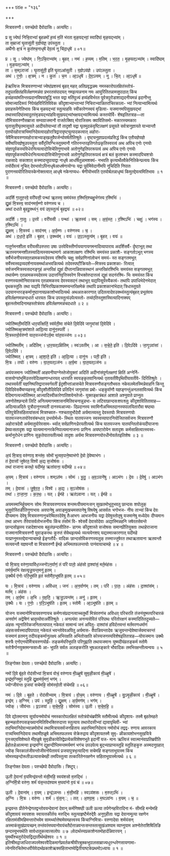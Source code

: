 +++
title = "१३६"

+++


मित्रावरुणौ। परुच्छेपो दैवोदासिः। अत्यष्टिः।

प्र सु ज्येष्ठं॑ निचि॒राभ्यां॑ बृ॒हन्नमो॑ ह॒व्यं म॒तिं भ॑रता मृळ॒यद्भ्यां॒ स्वादि॑ष्ठं मृळ॒यद्भ्या॑म् ।  
ता स॒म्राजा॑ घृ॒तासु॑ती य॒ज्ञेय॑ज्ञ॒ उप॑स्तुता ।  
अथै॑नोः क्ष॒त्रं न कुत॑श्च॒नाधृषे॑ देव॒त्वं नू चि॑दा॒धृषे॑ ॥ ०१॥

प्र । सु । ज्येष्ठ॑म् । नि॒ऽचि॒राभ्या॑म् । बृ॒हत् । नमः॑ । ह॒व्यम् । म॒तिम् । भ॒र॒त॒ । मृ॒ळ॒यत्ऽभ्या॑म् । स्वादि॑ष्ठम् । मृ॒ळ॒यत्ऽभ्या॑म् ।  
ता । स॒म्ऽराजा॑ । घृ॒तासु॑ती॒ इति॑ घृ॒तऽआ॑सुती । य॒ज्ञेऽय॑ज्ञे । उप॑ऽस्तुता ।  
अथ॑ । ए॒नोः॒ । क्ष॒त्रम् । न । कुतः॑ । च॒न । आ॒ऽधृषे॑ । दे॒व॒ऽत्वम् । नु । चि॒त् । आ॒ऽधृषे॑ ॥

हेऋत्विजः मित्रावरुणाभ्यां ज्येष्ठंप्रशस्यं बृहत् महत् अतिप्रवृद्धन्नमः नमस्कारोपलक्षितंस्तोत्रं- तदुपलक्षितंहविर्लक्षणमन्नंवा प्रभरतसंपादयत् नमइत्यन्ननाम नमः आयुरितितन्नामसुपाठात् किंच हव्यंहव्यांमतिन्तत्प्रदानविषयांबुद्धिं भरत यद्वा मतिंपूज्यं हव्यंहविर्भरत पूर्वत्रपुरोडाशाद्यदनीयमन्नं इदानीन्तु सोमाज्यादिरूपं निपेयंहविरितिविवेकः कीदृशाभ्यान्ताभ्यां निचिराभ्यान्नितरांचिरकाला- भ्यां नित्याभ्यामित्यर्थः प्रवाहरूपेणेतिभावः किंच मृळयद्भ्यां स्तुत्याहविः स्वीकारेणस्वयं मृडित्वा- यजमानमपिसुखयद्भां तथास्वादिष्ठंस्वादुतरंमृडयद्भ्यांहविःसुखयद्भ्यांभक्षयद्भ्यामित्यर्थः कस्तयोर्वि- शेषइतितत्राह—ता तौमित्रावरुणौसम्राजा सम्यग्राजमानौ राजतेःक्विप् मोराजिसमः क्वावितिसमो- मकारस्यमकारः घृतासुतीघृतमासूयते आदीयतेयाभ्यां तौ तादृशौ यद्वा घृतमुदकंवृष्टिलक्षणं प्रसूयते सर्वत्रानुज्ञायते याभ्यान्तौ एतयोरहोरात्राभिमानिदेवत्वादहोरात्रिद्वारावृष्ट्युत्पादकत्वात् अहोरा- त्रेवैमित्रावरुणावहोरात्राभ्याङ्खलुवैपर्जन्योवर्षतीतिश्रुतेः । वृष्ट्यनुज्ञाप्रदत्वंप्रसिद्धं किंच एतौयज्ञेयज्ञे सर्वेष्वपियज्ञेषुउपस्तुता सर्वैरृत्विग्भिःस्तूयमानौ गतिरनन्तरइतिगतेःप्रकृतिस्वरत्वं अथ अपिच एनोः एनयोः संज्ञापूर्वकस्यविधेरनित्यत्वादोसिचेतिगुणाभावे अतोगुणेइतिपररूपत्वं अथ अपिच एनोः एनयोः संज्ञापूर्वकस्यविधेरनित्यत्वादोसिचेतिगुणाभावे अतोगुणेइतिपररूपत्वं क्षत्रं बलं कुतश्चन कस्मादपिचशत्रोः राक्षसादेः सकाशात् कस्मादप्युपायाद्वा नाधृषे आधर्षितुन्नामशक्यं- नभवति कृत्यार्थेतवैकेनितिकेन्प्रत्ययः किंच तयोर्देवत्वं नूचित् देवभावोऽपिनाधृषेआधर्षणायोग्यः यद्वा पूर्वमिवेदानीमपि नूचिदिति निपातः पुराणनवयोरितियास्केनोक्तत्वात् आधृषे नकेनाप्यध- र्षणीयोभवति एतयोर्बलन्नाधृष्यं किमुतद्देवत्वमितिभावः ॥ १ ॥

मित्रावरुणौ। परुच्छेपो दैवोदासिः। अत्यष्टिः।

अद॑र्शि गा॒तुरु॒रवे॒ वरी॑यसी॒ पन्था॑ ऋ॒तस्य॒ सम॑यंस्त र॒श्मिभि॒श्चक्षु॒र्भग॑स्य र॒श्मिभिः॑ ।  
द्यु॒क्षं मि॒त्रस्य॒ साद॑नमर्य॒म्णो वरु॑णस्य च ।  
अथा॑ दधाते बृ॒हदु॒क्थ्यं१॒॑ वय॑ उप॒स्तुत्यं॑ बृ॒हद्वयः॑ ॥ ०२॥

अद॑र्शि । गा॒तुः । उ॒रवे॑ । वरी॑यसी । पन्थाः॑ । ऋ॒तस्य॑ । सम् । अ॒यं॒स्त॒ । र॒श्मिऽभिः॑ । चक्षुः॑ । भग॑स्य । र॒श्मिऽभिः॑ ।  
द्यु॒क्षम् । मि॒त्रस्य॑ । साद॑नम् । अ॒र्य॒म्णः । वरु॑णस्य । च॒ ।  
अथ॑ । द॒धा॒ते॒ इति॑ । बृ॒हत् । उ॒क्थ्य॑म् । वयः॑ । उ॒प॒ऽस्तुत्य॑म् । बृ॒हत् । वयः॑ ॥

गातुर्गमनशीला वरीयसीउरुतरा उषाः उरवेविस्तीर्णाययागायगमनादिव्यापाराय अदर्शिसर्वै- र्दृष्टाभूत् तथा ऋतस्यगमनशीलस्यादित्यस्यपन्थामार्गः आकाशलक्षणः रश्मिभिः समयंस्त प्रकाशैः- सङ्गतोऽभूत् भगस्य सर्वैर्भजनीयस्यएतन्नामकस्यदेवस्य रश्मिभिः चक्षुः सर्वप्राणिनांलोचनं समयं- स्त सङ्गतमभूत् सर्वेस्वस्वद्रव्यदर्शनायसमर्थाअभवन्नित्यर्थः तदेवस्पष्टीक्रियते—मित्रस्य प्रकाशका- रित्वात् सर्वजनमित्रस्यसदनङ्गृहं अन्तरिक्षं द्युक्षं दीप्तानान्निवासस्थानं अन्तरिक्षंरश्मिभिः समयंस्त सङ्गतमभूत् तथार्यम्णः एतन्नामकस्यदेवस्य उदात्तनिवृत्तिस्वरेण विभक्तेरुदात्तत्वं द्युक्षं सदनंरश्मि- भिः समयंस्त किंच वरुणस्यतमोनिवारकस्य एतन्नामकस्य देवस्यसदनं तथाभूत् यद्यपिसूर्यस्यैकत्वं- तथापि उपाधिभेदेनभेदात् पृथकस्तुतिः तथा यद्यपि त्रिभिरपिप्रकाश्यमप्यन्तरिक्षमेकं तथापि प्रकाशकानांभेदात् त्रिधास्तूयते उदयानन्तरङ्कर्मानुष्ठानायप्रकाशोभवदित्यर्थः अथअतःकारणात् उदितत्वादेवउक्थ्यंस्तुत्यंबृहत् प्रभूतंवयः हविर्लक्षणमन्नन्दधाते धारयतः किंच उपस्तुत्यंउपेत्यस्तो- तव्यंएतिस्तुशास्वित्यादिनाक्यप् बृहत्स्तोमादिनामहस्तोत्रंवयः हविर्लक्षणमन्नंचदधाते ॥ २ ॥

मित्रावरुणौ। परुच्छेपो दैवोदासिः। अत्यष्टिः।

ज्योति॑ष्मती॒मदि॑तिं धार॒यत्क्षि॑तिं॒ स्व॑र्वती॒मा स॑चेते दि॒वेदि॑वे जागृ॒वांसा॑ दि॒वेदि॑वे ।  
ज्योति॑ष्मत्क्ष॒त्रमा॑शाते आदि॒त्या दानु॑न॒स्पती॑ ।  
मि॒त्रस्तयो॒र्वरु॑णो यात॒यज्ज॑नोऽर्य॒मा या॑त॒यज्ज॑नः ॥ ०३॥

ज्योति॑ष्मतीम् । अदि॑तिम् । धा॒र॒यत्ऽक्षि॑तिम् । स्वः॑ऽवतीम् । आ । स॒चे॒ते॒ इति॑ । दि॒वेऽदि॑वे । जा॒गृ॒ऽवांसा॑ । दि॒वेऽदि॑वे ।  
ज्योति॑ष्मत् । क्ष॒त्रम् । आ॒शा॒ते॒ इति॑ । आ॒दि॒त्या । दानु॑नः । पती॒ इति॑ ।  
मि॒त्रः । तयोः॑ । वरु॑णः । या॒त॒यत्ऽज॑नः । अ॒र्य॒मा । या॒त॒यत्ऽज॑नः ॥

अयंयजमानः ज्योतिष्मतीं आहवनीयाग्नेस्तेजोयुक्तां अदितिं अदीनांसंपूर्णलक्षणां क्षितिं अग्नेर्नि- वासयोग्यांभूमिंउत्तरवेदिलक्षणान्धारयत् धारयति स्वयङ्कृतवानित्यर्थः एतावतीवैपृथिवीयावतीवे- दिरितिश्रुतेः । तथास्वर्वतीं यज्ञनिष्पत्तिद्वारास्वर्गवतीं ईदृशीन्तांआसचेते मित्रावरुणौसङ्गतौभवतः नकेवलमेतस्मिन्नेवाहनि किन्तु दिवेदिवेसर्वेष्वप्यहस्सु कीदृशौतौदिवेदिवे प्रतिदिनं जागृवांसा प्रबो- धङ्कुर्वाणौ यज्ञङ्गन्तुंअनलसावित्यर्थः किंच वेदिमागत्यज्योतिष्मत् आज्यादिस्वीकारेणातिशयेनतेजो- युक्तङ्क्षत्रंबलं आशाते अश्नुवाते प्राप्नुतः अश्नोतेश्छन्दसे लिटि अनित्यमागमशासनमितिवचनान्नुडभा- वः लटिवाछान्दसःशपःश्लुः कीदृशावितितावाह—अदित्याअदितेः पुत्रौदानुनस्पती दानस्यआज्या- दिप्रदानस्य स्वामिनौअभिमतदानस्यपालयितारौवा षष्ठ्याः पतिपुत्रेतिसंहितायांसत्वं मित्रश्चवरु- णश्चतावुभौदेवौ अर्यमात्व्यस्तु देवस्तयोः मित्रावरुणयोः यातयज्जनःतयोरेवसंबन्धात् उभयोर्मध्ये- स्थितः यातयज्जनः स्वस्वव्यापारनियोजितसर्वजनः मित्रावरुणौ अहोरात्रदेवौ अर्यमातुयोरेवसाम- र्थ्यात् सर्वप्राणिनःप्रेरयतीत्यर्थः किंच यातयज्जनः यातयन्तिलोकंयदीयाजनाः प्रेष्याःसतादृशः यद्वा यात्यमानानरकेनिपात्यमानाजनाः प्राणिनः अयष्टारोयेन सतादृशः कर्मसाक्षित्वात्स्वस्व- कर्मानुरोधेन प्राणिनः सुकृतेयातयतीत्यर्थः तादृशः अर्यमा मित्रावरुणयोरधीनोवर्ततइतिशेषः ॥ ३ ॥

मित्रावरुणौ। परुच्छेपो दैवोदासिः। अत्यष्टिः।

अ॒यं मि॒त्राय॒ वरु॑णाय॒ शन्त॑मः॒ सोमो॑ भूत्वव॒पाने॒ष्वाभ॑गो दे॒वो दे॒वेष्वाभ॑गः ।  
तं दे॒वासो॑ जुषेरत॒ विश्वे॑ अ॒द्य स॒जोष॑सः ।  
तथा॑ राजाना करथो॒ यदीम॑ह॒ ऋता॑वाना॒ यदीम॑हे ॥ ०४॥

अ॒यम् । मि॒त्राय॑ । वरु॑णाय । शम्ऽत॑मः । सोमः॑ । भू॒तु॒ । अ॒व॒ऽपाने॑षु । आऽभ॑गः । दे॒वः । दे॒वेषु॑ । आऽभ॑गः ।  
तम् । दे॒वासः॑ । जु॒षे॒र॒त॒ । विश्वे॑ । अ॒द्य । स॒ऽजोष॑सः ।  
तथा॑ । रा॒जा॒ना॒ । क॒र॒थः॒ । यत् । ईम॑हे । ऋत॑ऽवाना । यत् । ईम॑हे ॥

अयमस्माभिर्हूयमानः सोमः मित्रायवरुणायच शन्तमःपीयमानःसन् सुखतमोभूतुभवतु छान्दसः शपोलुक् भूसुवोस्तिङीतिगुणाभावः अवपानेषु अवाङ्मुखचमसपानेषु विषयेषु आसर्वतः भगोभज- नीयः ताभ्यां किंच देवः दीप्यमानः देवेषु मित्रावरुणानुचरेष्वितरदेवेषु तैःआभगः आभजनीयः यद्वा देवेषुस्तोतृषु यजमानेषु मध्येदेवः दीप्यमानः तथा आभगः तैरेवासर्वतोभजनीयः किंच तंसोमं वि- श्वेसर्वे देवासोदेवाः अद्यास्मिन्नहनि जषेरतसेवन्ते छान्दसोझस्य रन्नादेशाभावः बहुलंछन्दसीतिरु- डागमः कीदृशास्ते सजोषसः समानप्रीतियुक्ताः तथाहेराजाना राजमानामित्रावरुणौ युवाङ्करथः कुरुतं सेवेथइत्यर्थः व्यत्ययेनशप् यद्यस्मात्कारणात् यदीमहे यत्प्राप्नुमस्तद्देवान्याचामहे ईङ्गतौदै- वादिकः छान्दसोविकरणस्यलुक् तस्माज्जुषेरत तथाऋतावाना ऋतवन्तौ सत्यवन्तौ यज्ञवन्तौ वा मित्रावरुणौ ईमहे अभिमतफलन्तयोः पानंवायाचामहे ॥ ४ ॥

मित्रावरुणौ। परुच्छेपो दैवोदासिः। अत्यष्टिः।

यो मि॒त्राय॒ वरु॑णा॒यावि॑ध॒ज्जनो॑ऽन॒र्वाणं॒ तं परि॑ पातो॒ अंह॑सो दा॒श्वांसं॒ मर्त॒मंह॑सः ।  
तम॑र्य॒माभि र॑क्षत्यृजू॒यन्त॒मनु॑ व्र॒तम् ।  
उ॒क्थैर्य ए॑नोः परि॒भूष॑ति व्र॒तं स्तोमै॑रा॒भूष॑ति व्र॒तम् ॥ ०५॥

यः । मि॒त्राय॑ । वरु॑णाय । अवि॑धत् । जनः॑ । अ॒न॒र्वाण॑म् । तम् । परि॑ । पा॒तः॒ । अंह॑सः । दा॒श्वांस॑म् । मर्त॑म् । अंह॑सः ।  
तम् । अ॒र्य॒मा । अ॒भि । र॒क्ष॒ति॒ । ऋ॒जु॒ऽयन्त॑म् । अनु॑ । व्र॒तम् ।  
उ॒क्थैः । यः । ए॒नोः॒ । प॒रि॒ऽभूष॑ति । व्र॒तम् । स्तोमैः॑ । आ॒ऽभूष॑ति । व्र॒तम् ॥

योजनः यजमानोमित्रायवरुणायच कर्मणःसंप्रदानत्वाच्चतुर्थी मित्रंवरुणंच अविधत् परिचरति तंजनंयुष्मत्परिचारकं अनर्वाणं अद्वेषिणं भ्रातृव्योवाअर्वेतिश्रुतेः । अनल्पंवा अनन्यसेवितं परिपाथः परितोरक्षनं कस्मादितितदुच्यते—अंहसः न्यूनातिरेकजनितात्पापात् नकेवलं सामान्यं जनं अपितु- दाश्वांसं हविर्दत्तवन्तं मर्तंमरणधर्माणं अंहसःसर्वस्मादपिपापात् नकेवलं भवन्तोवेवअपितु अर्यमास- र्वेपान्नियन्तादेवः ऋजूयन्तन्देवेष्वार्जवमाचरन्तं यजमानं व्रतमनु तदीयङ्कर्मानुलक्ष्य अभिरक्षति अभितोरक्षति कोस्यजनस्यविशेषइतितत्राह—योयजमानः उक्थैः शस्त्रैः एनोएनयोर्मित्रावरुणयोर्व्र- तङ्कर्मपरिभूपति परिगृह्णाति तथायजमानः युष्मदीयंव्रतङ्कर्म स्तोमैः स्तोत्रैर्गानयुक्तमन्त्रसाध्यैः आ- भूपति सर्वतः अलङ्करोति भूषअलङ्कारे भौवादिकः तमभिरक्षन्तीत्यन्वयः ॥ ५ ॥

लिङ्गोक्त देवताः। परुच्छेपो दैवोदासिः। अत्यष्टिः।

नमो॑ दि॒वे बृ॑ह॒ते रोद॑सीभ्यां मि॒त्राय॑ वोचं॒ वरु॑णाय मी॒ळ्हुषे॑ सुमृळी॒काय॑ मी॒ळ्हुषे॑ ।  
इन्द्र॑म॒ग्निमुप॑ स्तुहि द्यु॒क्षम॑र्य॒मणं॒ भग॑म् ।  
ज्योग्जीव॑न्तः प्र॒जया॑ सचेमहि॒ सोम॑स्यो॒ती स॑चेमहि ॥ ०६॥

नमः॑ । दि॒वे । बृ॒ह॒ते । रोद॑सीभ्याम् । मि॒त्राय॑ । वो॒च॒म् । वरु॑णाय । मी॒ळ्हुषे॑ । सु॒ऽमृ॒ळी॒काय॑ । मी॒ळ्हुषे॑ ।  
इन्द्र॑म् । अ॒ग्निम् । उप॑ । स्तु॒हि॒ । द्यु॒क्षम् । अ॒र्य॒मण॑म् । भग॑म् ।  
ज्योक् । जीव॑न्तः । प्र॒ऽजया॑ । स॒चे॒म॒हि॒ । सोम॑स्य । ऊ॒ती । स॒चे॒म॒हि॒ ॥

दिवे द्योतमानाय सूर्यायनमोवोचं नमस्कारोपलक्षितं स्तोत्रंवोचंब्रवीमि स्तौमीत्यर्थः कीदृशाय- तस्मै बृहतेमहते बृहन्महतोरुपसङ्ख्यानमितिविभक्तिरुदात्ता स्तुत्याय तथारोदसीभ्यां द्यावापृथिवी- भ्यां तदभिमानिदेवाभ्यान्नमोवोचं तथामित्रायसर्वजनहिताय अहरभिमानिदेवाय नमोवोचं तद्वद्व- रुणाय आवरकाय रात्र्यभिमानिदेवाय तथामीह्ळुषे अभिमतफलस्य सेक्रेरुद्राय कीदृशायतस्मै सुमृ- ळीकायशोभनसुखयित्रे पुनःसएवविशेष्यते मीह्ळुषे सुमृडीकायेतिद्वेप्रत्येकविशॆषणभूते इदानीं यज- मानः ऋत्विजं स्वात्मानंवाप्रतिब्रवीति हेहोतःहेआत्मन्वा इन्द्रमग्निं द्युक्षन्दीप्तिमन्तमर्यमणं भगंच उपउपेत्य बुद्भ्याप्राप्यस्तुहि स्तुतिङ्कुरु अस्मदनुग्रहात् ज्योक् चिरकालंजीवन्तोजीवनोपेतावयं प्रजयापुत्रभृत्यादिना सचेमहि सङ्गताभूयास्म किंच सोमस्यइन्दोरूतीऊत्यासचेमही तमपिस्तुत्वा तत्कारितेनरक्षणेन सहिताभूयास्मेत्यर्थः ॥ ६ ॥

लिङ्गोक्त देवताः। परुच्छेपो दैवोदासिः। त्रिष्टुप्।

ऊ॒ती दे॒वानां॑ व॒यमिन्द्र॑वन्तो मंसी॒महि॒ स्वय॑शसो म॒रुद्भिः॑ ।  
अ॒ग्निर्मि॒त्रो वरु॑णः॒ शर्म॑ यंस॒न्तद॑श्याम म॒घवा॑नो व॒यं च॑ ॥ ०७॥

ऊ॒ती । दे॒वाना॑म् । व॒यम् । इन्द्र॑ऽवन्तः । मं॒सी॒महि॑ । स्वऽय॑शसः । म॒रुत्ऽभिः॑ ।  
अ॒ग्निः । मि॒त्रः । वरु॑णः । शर्म॑ । यं॒स॒न्् । तत् । अ॒श्या॒म॒ । म॒घऽवा॑नः । व॒यम् । च॒ ॥

इन्द्रवन्तः प्रीतेनेन्द्रेणतद्वन्तोवयन्देवानां देवान् कर्मणिषष्ठी ऊती ऊत्या तर्पणेनहविरादिना मं- सीमहि मन्येमहि कीदृशावयं स्वयशसः स्वायत्तकीर्तयः मरुद्भिः स्तुत्याहृष्टैर्मरुद्देवैः अनुगृहीताः यद्वा देवानामूत्या रक्षणेन रक्षितामंसीमहिमन्तारोभवेम सामर्थ्यात्तेषामेवमहत्त्वस्य किंचाग्निमित्रा- वरुणादेवाः शर्मयंसन् अस्माकंसुखंप्रायच्छन् तन्तंवरंमघवानोवयंचतैर्दत्तान्नवन्तःसन्तस्तत्सुखंअश्याम व्याप्नुयाम अश्नोतेराशिषिलिङि छन्दस्युभयथेति सार्वधातुकत्वात्सलोपः ॥ ७ ॥वेदार्थस्यप्रकाशेनतमोहार्दन्निवारयन् । पुमर्थीश्चतुरोदेयाद्विद्यातीर्थमहेश्वरः ॥ १ ॥इतिश्रीमद्राजाधिराजपरमेश्वरवैदिकमार्गप्रवर्तकश्रीवीरबुक्कभूपालसाम्राज्यधुरन्धरेणसायणामा- त्येनविरचितेमाधवीयेवेदार्थप्रकाशेऋक्संहिताभाष्येद्वितीयाष्टकेप्रथमोऽध्यायः ॥ १ ॥